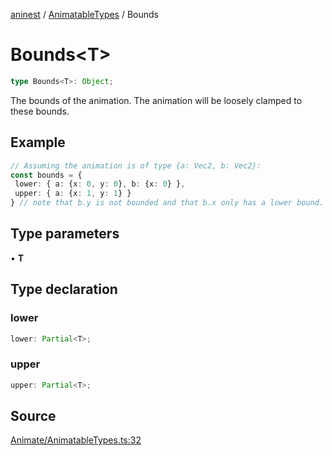 [aninest](../../index.md) / [AnimatableTypes](../index.md) / Bounds

# Bounds\<T\>

```ts
type Bounds<T>: Object;
```

The bounds of the animation. The animation will be loosely clamped to these bounds.

## Example

```ts
// Assuming the animation is of type {a: Vec2, b: Vec2}:
const bounds = {
 lower: { a: {x: 0, y: 0}, b: {x: 0} },
 upper: { a: {x: 1, y: 1} }
} // note that b.y is not bounded and that b.x only has a lower bound. This is perfectly valid.
```

## Type parameters

• **T**

## Type declaration

### lower

```ts
lower: Partial<T>;
```

### upper

```ts
upper: Partial<T>;
```

## Source

[Animate/AnimatableTypes.ts:32](https://github.com/zphrs/aninest/blob/b0ed172/src/Animate/AnimatableTypes.ts#L32)
